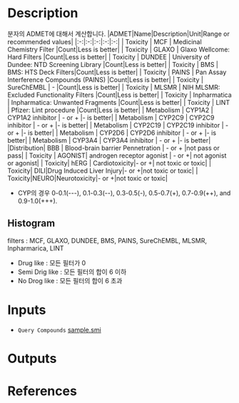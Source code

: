 # Description

분자의 ADMET에 대해서 계산합니다.
|ADMET|Name|Description|Unit|Range or recommended values|
|:-:|:-:|:-:|:-:|:-:|
| Toxicity | MCF | Medicinal Chemistry Filter |Count|Less is better|
| Toxicity | GLAXO | Glaxo Wellcome: Hard Filters |Count|Less is better|
| Toxicity | DUNDEE | University of Dundee: NTD Screening Library |Count|Less is better|
| Toxicity | BMS | BMS: HTS Deck Filters|Count|Less is better|
| Toxicity | PAINS | Pan Assay Interference Compounds (PAINS) |Count|Less is better|
| Toxicity | SureChEMBL | - |Count|Less is better|
| Toxicity | MLSMR | NIH MLSMR: Excluded Functionality Filters |Count|Less is better|
| Toxicity | Inpharmatica | Inpharmatica: Unwanted Fragments |Count|Less is better|
| Toxicity | LINT | Pfizer: Lint procedure |Count|Less is better|
| Metabolism | CYP1A2 | CYP1A2 inhibitor | - or + |- is better|
| Metabolism | CYP2C9 | CYP2C9 inhibitor | - or + |- is better|
| Metabolism | CYP2C19 | CYP2C19 inhibitor | - or + |- is better|
| Metabolism | CYP2D6 | CYP2D6 inhibitor | - or + |- is better|
| Metabolism | CYP3A4 | CYP3A4 inhibitor | - or + |- is better|
|Distribution| BBB | Blood-brain barrier Pennetration | - or + |not pass or pass|
| Toxicity | AGONIST| androgen receptor agonist | - or +| not agonist or agonist|
| Toxicity| hERG | Cardiotoxicity|- or +| not toxic or toxic|
| Toxicity| DILI|Drug Induced Liver Injury|- or +|not toxic or toxic|
| Toxicity|NEURO|Neurotoxicity|- or +|not toxic or toxic|

- CYP의 경우 0-0.1(---), 0.1-0.3(--), 0.3-0.5(-), 0.5-0.7(+), 0.7-0.9(++), and 0.9-1.0(+++).

## Histogram

filters : MCF, GLAXO, DUNDEE, BMS, PAINS, SureChEMBL, MLSMR, Inpharmarica, LINT

- Drug like : 모든 필터가 0
- Semi Drig like : 모든 필터의 합이 6 이하
- No Drog like : 모든 필터의 합이 6 초과

# Inputs

- `Query Compounds` [sample.smi](https://openapi.ad3.io/media/apps/property/examples/input/sample.smi)

# Outputs

# References
